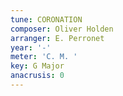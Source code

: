 ```yaml
---
tune: CORONATION
composer: Oliver Holden
arranger: E. Perronet
year: '-'
meter: 'C. M. '
key: G Major
anacrusis: 0
---
```

